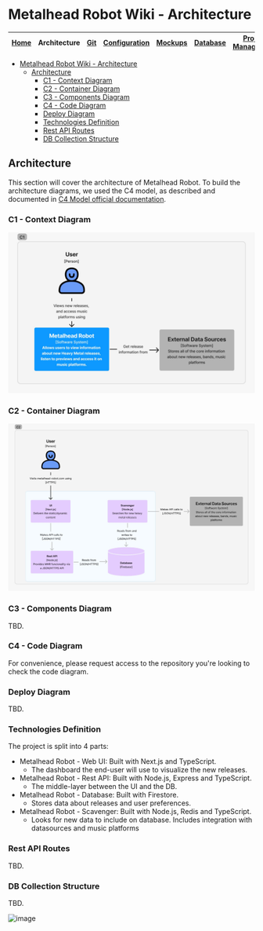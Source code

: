 # Metalhead Robot Wiki - Architecture

| [Home](../README.md) | Architecture | [Git](../git/README.md) | [Configuration](../configuration/README.md) | [Mockups](../mockups/README.md) | [Database](../database/README.md) |  [Project Management](../project-management/README.md) | [Quality](../quality/README.md) |
| :------------------: | :---------------------------------------: | :---------------------: | :-----------------------------------------: | :-----------------------------: | :-------------------------------: |  :---------------------------------------------------: | :-----------------------------: |

- [Metalhead Robot Wiki - Architecture](#metalhead-robot-wiki---architecture)
  - [Architecture](#architecture)
    - [C1 - Context Diagram](#c1---context-diagram)
    - [C2 - Container Diagram](#c2---container-diagram)
    - [C3 - Components Diagram](#c3---components-diagram)
    - [C4 - Code Diagram](#c4---code-diagram)
    - [Deploy Diagram](#deploy-diagram)
    - [Technologies Definition](#technologies-definition)
    - [Rest API Routes](#rest-api-routes)
    - [DB Collection Structure](#db-collection-structure)

## Architecture

This section will cover the architecture of Metalhead Robot. To build the architecture diagrams, we used the C4 model, as described and documented in [C4 Model official documentation](https://c4model.com/#CoreDiagrams).

### C1 - Context Diagram

![image](./C1.jpeg)

### C2 - Container Diagram

![image](./C2.jpeg)

### C3 - Components Diagram

TBD.

### C4 - Code Diagram

For convenience, please request access to the repository you're looking to check the code diagram.

### Deploy Diagram

TBD.

### Technologies Definition

The project is split into 4 parts:

- Metalhead Robot - Web UI: Built with Next.js and TypeScript.
  - The dashboard the end-user will use to visualize the new releases.
- Metalhead Robot - Rest API: Built with Node.js, Express and TypeScript.
  - The middle-layer between the UI and the DB. 
- Metalhead Robot - Database: Built with Firestore.
  - Stores data about releases and user preferences.
- Metalhead Robot - Scavenger: Built with Node.js, Redis and TypeScript.
  - Looks for new data to include on database. Includes integration with datasources and music platforms

### Rest API Routes

TBD.

### DB Collection Structure

TBD.

![image](https://github.com/Metalhead-Robot/metalhead-robot-wiki/assets/38140171/c2225e64-1d5b-4c9f-8a2f-7c3fcbe27074)
